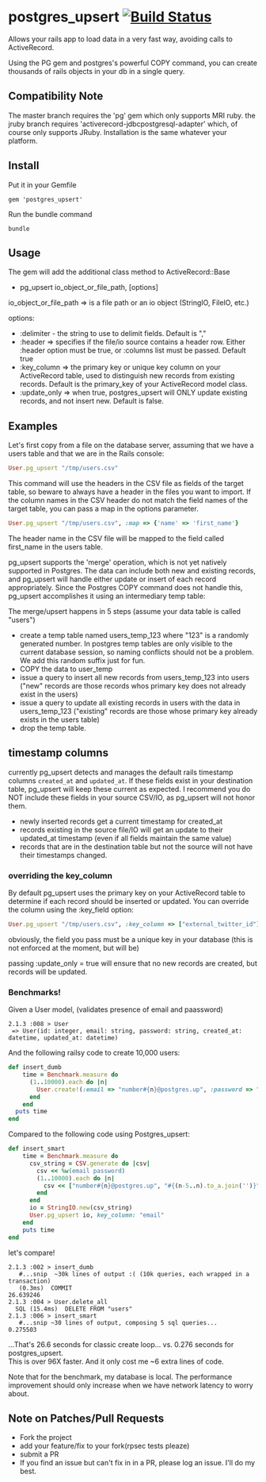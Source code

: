 # postgres_upsert [![Build Status](https://travis-ci.org/theSteveMitchell/postgres_upsert.svg?branch=master)](https://travis-ci.org/theSteveMitchell/postgres_upsert)

Allows your  rails app to load data in a very fast way, avoiding calls to ActiveRecord.

Using the PG gem and postgres's powerful COPY command, you can create thousands of rails objects in your db in a single query.

## Compatibility Note
The master branch requires the 'pg' gem which only supports MRI ruby.  the jruby branch requires 'activerecord-jdbcpostgresql-adapter' which, of course only supports JRuby.  Installation is the same whatever your platform.

## Install

Put it in your Gemfile

    gem 'postgres_upsert'

Run the bundle command

    bundle

## Usage

The gem will add the additional class method to ActiveRecord::Base

* pg_upsert io_object_or_file_path, [options]

io_object_or_file_path => is a file path or an io object (StringIO, FileIO, etc.)

options:
- :delimiter - the string to use to delimit fields.  Default is ","
- :header => specifies if the file/io source contains a header row.  Either :header option must be true, or :columns list must be passed.  Default true
- :key_column => the primary key or unique key column on your ActiveRecord table, used to distinguish new records from existing records.  Default is the primary_key of your ActiveRecord model class.
- :update_only => when true, postgres_upsert will ONLY update existing records, and not insert new.  Default is false.

## Examples

Let's first copy from a file on the database server, assuming that we have a users table and
that we are in the Rails console:

```ruby
User.pg_upsert "/tmp/users.csv"
```

This command will use the headers in the CSV file as fields of the target table, so beware to always have a header in the files you want to import.
If the column names in the CSV header do not match the field names of the target table, you can pass a map in the options parameter.
```ruby
User.pg_upsert "/tmp/users.csv", :map => {'name' => 'first_name'}
```
The header name in the CSV file will be mapped to the field called first_name in the users table.


pg_upsert  supports the 'merge' operation, which is not yet natively supported in Postgres.  The data can include both new and existing records, and pg_upsert will handle either update or insert of each record appropriately.  Since the Postgres COPY command does not handle this, pg_upsert accomplishes it using an intermediary temp table:

The merge/upsert happens in 5 steps (assume your data table is called "users")
* create a temp table named users_temp_123 where "123" is a randomly generated number.  In postgres temp tables are only visible to the current database session, so naming conflicts should not be a problem.  We add this random suffix just for fun.
* COPY the data to user_temp
* issue a query to insert all new records from users_temp_123 into users ("new" records are those records whos primary key does not already exist in the users)
* issue a query to update all existing records in users with the data in users_temp_123 ("existing" records are those whose primary key already exists in the users table)
* drop the temp table.

## timestamp columns

currently pg_upsert detects and manages the default rails timestamp columns `created_at` and `updated_at`.  If these fields exist in your destination table, pg_upsert will keep these current as expected.  I recommend you do NOT include these fields in your source CSV/IO, as pg_upsert will not honor them.

* newly inserted records get a current timestamp for created_at
* records existing in the source file/IO will get an update to their updated_at timestamp (even if all fields maintain the same value)
* records that are in the destination table but not the source will not have their timestamps changed.


### overriding the key_column

By default pg_upsert uses the primary key on your ActiveRecord table to determine if each record should be inserted or updated.  You can override the column using the :key_field option:

```ruby
User.pg_upsert "/tmp/users.csv", :key_column => ["external_twitter_id"]
```

obviously, the field you pass must be a unique key in your database (this is not enforced at the moment, but will be)

passing :update_only = true will ensure that no new records are created, but records will be updated.

### Benchmarks!

Given a User model, (validates presence of email and paassword)
```console
2.1.3 :008 > User
 => User(id: integer, email: string, password: string, created_at: datetime, updated_at: datetime) 
```

And the following railsy code to create 10,000 users:
```ruby
def insert_dumb
    time = Benchmark.measure do
      (1..10000).each do |n|
        User.create!(:email => "number#{n}@postgres.up", :password => "#{(n-5..n).to_a.join('')}")
      end
    end
  puts time
end
```

Compared to the following code using Postgres_upsert:
```ruby
def insert_smart
    time = Benchmark.measure do
      csv_string = CSV.generate do |csv|
        csv << %w(email password)
        (1..10000).each do |n|
          csv << ["number#{n}@postgres.up", "#{(n-5..n).to_a.join('')}"]
        end
      end
      io = StringIO.new(csv_string)
      User.pg_upsert io, key_column: "email"
    end
    puts time
end
```

let's compare!

```console
2.1.3 :002 > insert_dumb
   #...snip  ~30k lines of output :( (10k queries, each wrapped in a transaction)
   (0.3ms)  COMMIT
26.639246
2.1.3 :004 > User.delete_all
  SQL (15.4ms)  DELETE FROM "users"
2.1.3 :006 > insert_smart
   #...snip ~30 lines of output, composing 5 sql queries...
0.275503
```

...That's 26.6 seconds for classic create loop... vs. 0.276 seconds for postgres_upsert.  
This is over 96X faster.  And it only cost me ~6 extra lines of code.

Note that for the benchmark, my database is local.  The performance improvement should only increase when we have network latency to worry about.

## Note on Patches/Pull Requests

* Fork the project
* add your feature/fix to your fork(rpsec tests pleaze)
* submit a PR
* If you find an issue but can't fix in in a PR, please log an issue.  I'll do my best.

